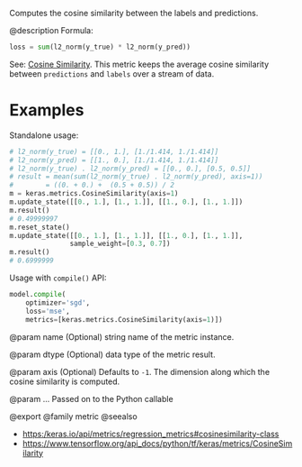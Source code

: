 Computes the cosine similarity between the labels and predictions.

@description
Formula:

```python
loss = sum(l2_norm(y_true) * l2_norm(y_pred))
```
See: [Cosine Similarity](https://en.wikipedia.org/wiki/Cosine_similarity).
This metric keeps the average cosine similarity between `predictions` and
`labels` over a stream of data.

# Examples
Standalone usage:

```python
# l2_norm(y_true) = [[0., 1.], [1./1.414, 1./1.414]]
# l2_norm(y_pred) = [[1., 0.], [1./1.414, 1./1.414]]
# l2_norm(y_true) . l2_norm(y_pred) = [[0., 0.], [0.5, 0.5]]
# result = mean(sum(l2_norm(y_true) . l2_norm(y_pred), axis=1))
#        = ((0. + 0.) +  (0.5 + 0.5)) / 2
m = keras.metrics.CosineSimilarity(axis=1)
m.update_state([[0., 1.], [1., 1.]], [[1., 0.], [1., 1.]])
m.result()
# 0.49999997
m.reset_state()
m.update_state([[0., 1.], [1., 1.]], [[1., 0.], [1., 1.]],
               sample_weight=[0.3, 0.7])
m.result()
# 0.6999999
```

Usage with `compile()` API:

```python
model.compile(
    optimizer='sgd',
    loss='mse',
    metrics=[keras.metrics.CosineSimilarity(axis=1)])
```

@param name
(Optional) string name of the metric instance.

@param dtype
(Optional) data type of the metric result.

@param axis
(Optional) Defaults to `-1`. The dimension along which the cosine
similarity is computed.

@param ...
Passed on to the Python callable

@export
@family metric
@seealso
+ <https:/keras.io/api/metrics/regression_metrics#cosinesimilarity-class>
+ <https://www.tensorflow.org/api_docs/python/tf/keras/metrics/CosineSimilarity>
